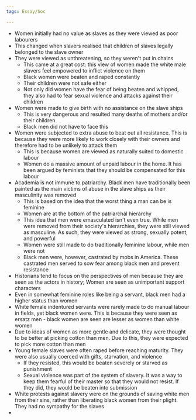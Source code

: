 ```yaml
---
tags: Essay/Soc

---
```

- Women initially had no value as slaves as they were viewed as poor labourers
- This changed when slavers realised that children of slaves legally belonged to the slave owner
- They were viewed as unthreatening, so they weren't put in chains
	- This came at a great cost: this view of women made the white male slavers feel empowered to inflict violence on them
	- Black women were beaten and raped constantly
	- Their children were not safe either
	- Not only did women have the fear of being beaten and whipped, they also had to fear sexual violence and attacks against their children
- Women were made to give birth with no assistance on the slave ships
	- This is very dangerous and resulted many deaths of mothers and/or their children
	- Black men did not have to face this
- Women were subjected to extra abuse to beat out all resistance. This is because they were more likely to work closely with their owners and therefore had to be unlikely to attack them
	- This is because women are viewed as naturally suited to domestic labour
	- Women do a massive amount of unpaid labour in the home. It has been argued by feminists that they should be compensated for this labour
- Academia is not immune to patriarchy. Black men have traditionally been painted as the main victims of abuse in the slave ships as their masculinity was removed
	- This is based on the idea that the worst thing a man can be is feminine
	- Women are at the bottom of the patriarchal hierarchy
	- This idea that men were emasculated isn't even true. While men were removed from their society's hierarchies, they were still viewed as masculine. As such, they were viewed as strong, sexually potent, and powerful
	- Women were still made to do traditionally feminine labour, while men were not
	- Black men were, however, castrated by mobs in America. These castrated men served to sow fear among black men and prevent resistance
- Historians tend to focus on the perspectives of men because they are seen as the actors in history; Women are seen as unimportant support characters
- Even in somewhat feminine roles like being a servant, black men had a higher status than women
- White female indentured servants were rarely made to do manual labour in fields, yet black women were. This is because they were seen as ersatz men - black women are seen are lesser as women than white women
- Due to ideas of women as more gentle and delicate, they were thought to be better at picking cotton than men. Due to this, they were expected to pick more cotton than men
- Young female slaves were often raped before reaching maturity. They were also usually coerced with gifts, starvation, and violence
	- If they resisted, this would be beaten severely or starved as punishment
	- Sexual violence was part of the system of slavery. It was a way to keep them fearful of their master so that they would not resist. If they did, they would be beaten into submission
- White protests against slavery were on the grounds of saving white men from their sins, rather than liberating black women from their plight. They had no sympathy for the slaves
- 